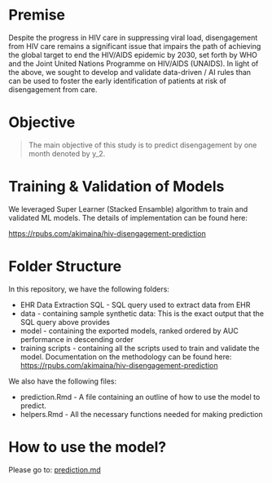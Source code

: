 
# Premise

Despite the progress in HIV care in suppressing viral load, disengagement from HIV care remains a significant issue that impairs the 
path of achieving the global target to end the HIV/AIDS epidemic by 2030, set forth by WHO and the Joint United Nations Programme on HIV/AIDS (UNAIDS). In light of the above, we sought to develop and validate data-driven / AI rules than can be used to foster the early identification of patients at risk of disengagement from care.

# Objective 

> The main objective of this study is to predict disengagement by one month denoted by y_2. 

# Training & Validation of Models

We leveraged Super Learner (Stacked Ensamble) algorithm to train and validated ML models. The details of implementation can be found here:

https://rpubs.com/akimaina/hiv-disengagement-prediction

# Folder Structure

In this repository, we have the following folders:

* EHR Data Extraction SQL - SQL query used to extract data from EHR
* data - containing sample synthetic data: This is the exact output that the SQL query above provides
* model - containing the exported models, ranked ordered by AUC performance in descending order
* training scripts - containing all the scripts used to train and validate the model. Documentation on the methodology can be found here: https://rpubs.com/akimaina/hiv-disengagement-prediction

We also have the following files:

* prediction.Rmd - A file containing an outline of how to use the model to predict.
* helpers.Rmd - All the necessary functions needed for making prediction


# How to use the model?

Please go to: [prediction.md](prediction.Rmd)